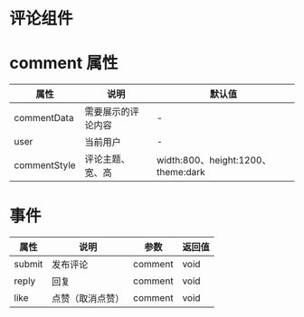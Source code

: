 # 评论组件

<demo src="../../demos/comment/index.vue" desc=""></demo>

# comment 属性

| 属性         | 说明               | 默认值                             |
| ------------ | ------------------ | ---------------------------------- |
| commentData  | 需要展示的评论内容 | -                                  |
| user         | 当前用户           | -                                  |
| commentStyle | 评论主题、宽、高   | width:800、height:1200、theme:dark |

# 事件

| 属性   | 说明             | 参数    | 返回值 |
| ------ | ---------------- | ------- | ------ |
| submit | 发布评论         | comment | void   |
| reply  | 回复             | comment | void   |
| like   | 点赞（取消点赞） | comment | void   |
